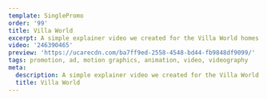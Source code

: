```yaml
---
template: SinglePromo
order: '99'
title: Villa World
excerpt: A simple explainer video we created for the Villa World homes Facebook page as a header.
video: '246390465'
preview: 'https://ucarecdn.com/ba7ff9ed-2558-4548-bd44-fb9848df9099/'
tags: promotion, ad, motion graphics, animation, video, videography
meta:
  description: A simple explainer video we created for the Villa World homes Facebook page as a header.
  title: Villa World
---
```

